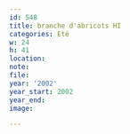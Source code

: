 ```yaml
---
id: 548
title: branche d'abricots HI
categories: Eté
w: 24
h: 41
location:
note:
file:
year: '2002'
year_start: 2002
year_end:
image:

---
```

